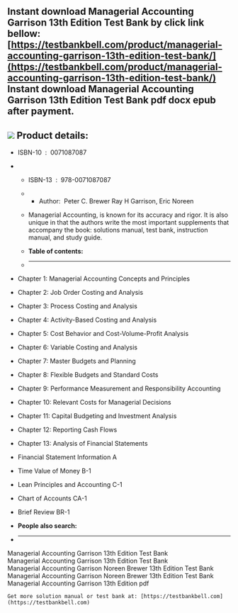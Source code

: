 Instant download **Managerial Accounting Garrison 13th Edition Test Bank** by click link bellow:  
[https://testbankbell.com/product/managerial-accounting-garrison-13th-edition-test-bank/](https://testbankbell.com/product/managerial-accounting-garrison-13th-edition-test-bank/)  
**Instant download Managerial Accounting Garrison 13th Edition Test Bank pdf docx epub after payment.**
-------------------------------------------------------------------------------------------------------


![](https://testbankbell.com/wp-content/uploads/2023/05/Managerial_Accounting_Garrison_13th_Edition_Solutions_Manual__53686.1405450679.1280.1280.jpg)
**Product details:**
--------------------


* ISBN-10 ‏ : ‎ 0071087087
* * ISBN-13 ‏ : ‎ 978-0071087087
  * * Author:  Peter C. Brewer Ray H Garrison, Eric Noreen
   
  * Managerial Accounting, is known for its accuracy and rigor. It is also unique in that the authors write the most important supplements that accompany the book: solutions manual, test bank, instruction manual, and study guide.
  * **Table of contents:**
  * ----------------------
 
* Chapter 1: Managerial Accounting Concepts and Principles

* Chapter 2: Job Order Costing and Analysis

* Chapter 3: Process Costing and Analysis

* Chapter 4: Activity-Based Costing and Analysis

* Chapter 5: Cost Behavior and Cost-Volume-Profit Analysis

* Chapter 6: Variable Costing and Analysis

* Chapter 7: Master Budgets and Planning

* Chapter 8: Flexible Budgets and Standard Costs

* Chapter 9: Performance Measurement and Responsibility Accounting

* Chapter 10: Relevant Costs for Managerial Decisions

* Chapter 11: Capital Budgeting and Investment Analysis

* Chapter 12: Reporting Cash Flows

* Chapter 13: Analysis of Financial Statements

* Financial Statement Information A

* Time Value of Money B-1

* Lean Principles and Accounting C-1

* Chart of Accounts CA-1

* Brief Review BR-1
* **People also search:**
* -----------------------

Managerial Accounting Garrison 13th Edition Test Bank  
Managerial Accounting Garrison 13th Edition Test Bank  
Managerial Accounting Garrison Noreen Brewer 13th Edition Test Bank  
Managerial Accounting Garrison Noreen Brewer 13th Edition Test Bank  
Managerial Accounting Garrison 13th Edition pdf


    Get more solution manual or test bank at: [https://testbankbell.com](https://testbankbell.com)

